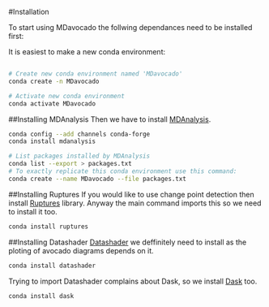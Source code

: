 #Installation

To start using MDavocado the follwing dependances need to be installed first:

It is easiest to make a new conda environment:

```bash

# Create new conda environment named 'MDavocado'
conda create -n MDavocado

# Activate new conda environment
conda activate MDavocado
```

##Installing MDAnalysis
Then we have to install [MDAnalysis](https://www.mdanalysis.org/).

```bash
conda config --add channels conda-forge
conda install mdanalysis

# List packages installed by MDAnalysis
conda list --export > packages.txt
# To exactly replicate this conda environment use this command:
conda create --name MDavocado --file packages.txt
```

##Installing Ruptures
If you would like to use change point detection then install [Ruptures](https://centre-borelli.github.io/ruptures-docs/) library.
Anyway the main command imports this so we need to install it too.

```bash
conda install ruptures
```

##Installing Datashader
[Datashader](https://datashader.org/) we deffinitely need to install as the ploting of avocado diagrams depends on it.

```bash
conda install datashader
```
Trying to import Datashader complains about Dask, so we install [Dask](https://www.dask.org/) too.

```bash
conda install dask
```
